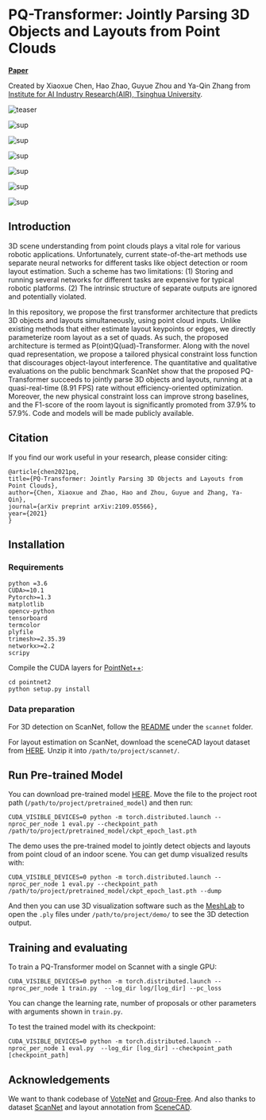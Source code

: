 # PQ-Transformer: Jointly Parsing 3D Objects and Layouts from Point Clouds

[**Paper**](https://arxiv.org/abs/2109.05566) 

Created by Xiaoxue Chen, Hao Zhao, Guyue Zhou and Ya-Qin Zhang from <a href="http://air.tsinghua.edu.cn/EN/" target="_blank">Institute for AI Industry Research(AIR), Tsinghua University</a>.

![teaser](doc/teaser.PNG)

![sup](doc/sup1.PNG)

![sup](doc/sup2.PNG)

![sup](doc/sup3.PNG)

![sup](doc/sup4.PNG)

![sup](doc/sup5.PNG)

![sup](doc/sup6.png)


## Introduction

3D scene understanding from point clouds plays a vital role for various robotic applications. Unfortunately, current state-of-the-art methods use separate neural networks for different tasks like object detection or room layout estimation. Such a scheme has two limitations: (1) Storing and running several networks for different tasks are expensive for typical robotic platforms. (2) The intrinsic structure of separate outputs are ignored and potentially violated. 

In this repository, we propose the first transformer architecture that predicts 3D objects and layouts simultaneously, using point cloud inputs. Unlike existing methods that either estimate layout keypoints or edges, we directly parameterize room layout as a set of quads. As such, the proposed architecture is termed as P(oint)Q(uad)-Transformer. Along with the novel quad representation, we propose a tailored physical constraint loss function that discourages object-layout interference. The quantitative and qualitative evaluations on the public benchmark ScanNet show that the proposed PQ-Transformer succeeds to jointly parse 3D objects and layouts, running at a quasi-real-time (8.91 FPS) rate without efficiency-oriented optimization. Moreover, the new physical constraint loss can improve strong baselines, and the F1-score of the room layout is significantly promoted from 37.9\% to 57.9\%. Code and models will be made publicly available.

## Citation

If you find our work useful in your research, please consider citing:

    @article{chen2021pq,
    title={PQ-Transformer: Jointly Parsing 3D Objects and Layouts from Point Clouds},
    author={Chen, Xiaoxue and Zhao, Hao and Zhou, Guyue and Zhang, Ya-Qin},
    journal={arXiv preprint arXiv:2109.05566},
    year={2021}
    }


## Installation

### Requirements
    
    python =3.6
    CUDA>=10.1
    Pytorch>=1.3
    matplotlib
    opencv-python
    tensorboard
    termcolor
    plyfile
    trimesh>=2.35.39
    networkx>=2.2
    scripy
    


Compile the CUDA layers for [PointNet++](http://arxiv.org/abs/1706.02413):

    cd pointnet2
    python setup.py install

### Data preparation

For 3D detection on ScanNet, follow the [README](https://github.com/facebookresearch/votenet/blob/master/scannet/README.md) under the `scannet` folder.

For layout estimation on ScanNet, download the sceneCAD layout dataset from 
[HERE](http://kaldir.vc.in.tum.de/scannet_planes).  Unzip it into `/path/to/project/scannet/`.

## Run Pre-trained Model

You can download pre-trained model [HERE](https://drive.google.com/file/d/1yawlsprl-bhRotpZS29inQo4f4ZSZSY-/view?usp=sharing).
Move the file to the project root path (`/path/to/project/pretrained_model`) and then run:

    CUDA_VISIBLE_DEVICES=0 python -m torch.distributed.launch --nproc_per_node 1 eval.py --checkpoint_path /path/to/project/pretrained_model/ckpt_epoch_last.pth

The demo uses the pre-trained model to jointly detect objects and layouts from point cloud of an indoor scene. You can get dump visualized results with:

    CUDA_VISIBLE_DEVICES=0 python -m torch.distributed.launch --nproc_per_node 1 eval.py --checkpoint_path /path/to/project/pretrained_model/ckpt_epoch_last.pth --dump

And then you can use 3D visualization software such as the [MeshLab](http://www.meshlab.net/) to open the `.ply` files under `/path/to/project/demo/` to see the 3D detection output.


## Training and evaluating



To train a PQ-Transformer model on Scannet with a single GPU:

    CUDA_VISIBLE_DEVICES=0 python -m torch.distributed.launch --nproc_per_node 1 train.py  --log_dir log/[log_dir] --pc_loss
    
You can change the learning rate, number of proposals or other parameters with arguments shown in `train.py`.

To test the trained model with its checkpoint:

    CUDA_VISIBLE_DEVICES=0 python -m torch.distributed.launch --nproc_per_node 1 eval.py  --log_dir [log_dir] --checkpoint_path [checkpoint_path]




## Acknowledgements
We want to thank codebase of [VoteNet](https://github.com/facebookresearch/votenet) and [Group-Free](https://github.com/zeliu98/Group-Free-3D). And also thanks to dataset [ScanNet](https://github.com/ScanNet/ScanNet) and layout annotation from [SceneCAD](https://github.com/skanti/SceneCAD).


